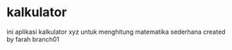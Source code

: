# kalkulator
ini aplikasi kalkulator xyz untuk menghitung matematika sederhana
created by farah branch01
